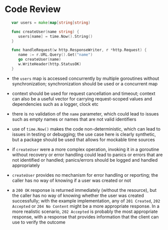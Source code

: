 # Code Review

```go
   var users = make(map[string]string)

   func createUser(name string) {
      users[name] = time.Now().String()
   }

   func handleRequest(w http.ResponseWriter, r *http.Request) {
      name := r.URL.Query().Get("name")
      go createUser(name)
      w.WriteHeader(http.StatusOK)      
   }
```

- the `users` map is accessed concurrently by multiple goroutines without synchronization;
  synchronization should be used or a concurrent map

- context should be used for request cancellation and timeout; context can also be a useful
  vector for carrying request-scoped values and dependencies such as a logger, clock etc

- there is no validation of the `name` parameter, which could lead to issues such as
  empty names or names that are not valid identifiers

- use of `time.Now()` makes the code non-deterministic, which can lead to issues in testing
  or debugging; the use case here is clearly synthetic, but a package should be used that
  allows for mockable time sources

- if `createUser` were a more complex operation, invoking it in a goroutine
  without recovery or error handling could lead to panics or errors that are not
  identified or handled; panics/errors should be logged and handled appropriately

- `createUser` provides no mechanism for error handling or reporting; the caller has no
  way of knowing if a user was created or not

- a `200 OK` response is returned immediately (without the resource), but the caller has
  no way of knowing whether the user was created successfully; with the example implementation,
  any of `201 Created`, `202 Accepted` or `204 No Content` might be a more appropriate
  response.  In a more realistic scenario, `202 Accepted` is probably the most appropriate
  response, with a response that provides information that the client can use to verify
  the outcome
